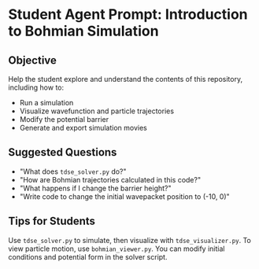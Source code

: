 # Student Agent Prompt: Introduction to Bohmian Simulation

## Objective

Help the student explore and understand the contents of this repository, including how to:

- Run a simulation
- Visualize wavefunction and particle trajectories
- Modify the potential barrier
- Generate and export simulation movies

## Suggested Questions

- "What does `tdse_solver.py` do?"
- "How are Bohmian trajectories calculated in this code?"
- "What happens if I change the barrier height?"
- "Write code to change the initial wavepacket position to (-10, 0)"

## Tips for Students

Use `tdse_solver.py` to simulate, then visualize with `tdse_visualizer.py`. To view particle motion, use `bohmian_viewer.py`. You can modify initial conditions and potential form in the solver script.